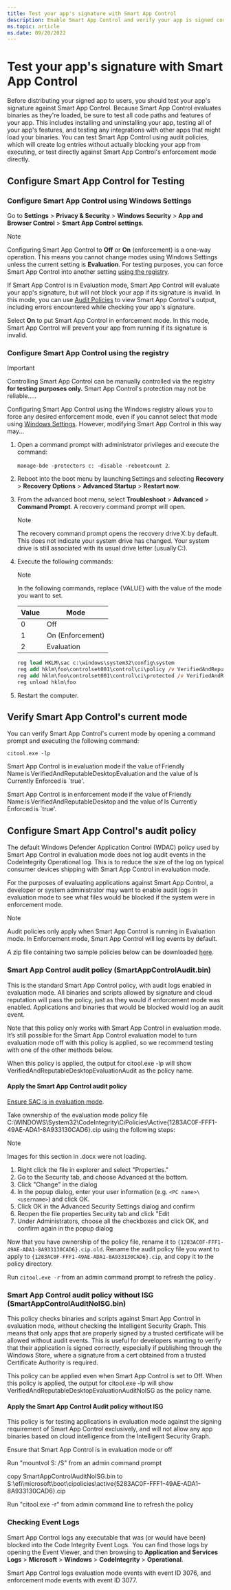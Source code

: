 ```yaml
---
title: Test your app's signature with Smart App Control
description: Enable Smart App Control and verify your app is signed correctly
ms.topic: article
ms.date: 09/20/2022
---
```


# Test your app's signature with Smart App Control

Before distributing your signed app to users, you should test your app's signature against Smart App Control. Because Smart App Control evaluates  binaries as they're loaded, be sure to test all code paths and features of your app. This includes installing and uninstalling your app, testing all of your app's features, and testing any integrations with other apps that might load your binaries. You can test Smart App Control using audit policies, which will create log entries without actually blocking your app from executing, or test directly against Smart App Control's enforcement mode directly.

## Configure Smart App Control for Testing

### Configure Smart App Control using Windows Settings

Go to **Settings** > **Privacy & Security** > **Windows Security** > **App and Browser Control** > **Smart App Control settings**.

> [!NOTE]
> Configuring Smart App Control to **Off** or **On** (enforcement) is a one-way operation. This means you cannot change modes using Windows Settings unless the current setting is **Evaluation**. For testing purposes, you can force Smart App Control into another setting [using the registry](#configure-smart-app-control-using-the-registry).

If Smart App Control is in Evaluation mode, Smart App Control will evaluate your app's signature, but will not block your app if its signature is invalid. In this mode, you can use [Audit Policies](#audit-policies) to view Smart App Control's output, including errors encountered while checking your app's signature.

Select **On** to put Smart App Control in enforcement mode. In this mode, Smart App Control will prevent your app from running if its signature is invalid.

### Configure Smart App Control using the registry

> [!IMPORTANT]
> Controlling Smart App Control can be manually controlled via the registry **for testing purposes only.** Smart App Control's protection may not be reliable.....

Configuring Smart App Control using the Windows registry allows you to force any desired enforcement mode, even if you cannot select that mode using [Windows Settings](#configure-smart-app-control-using-windows-settings). However, modifying Smart App Control in this way may...

1. Open a command prompt with administrator privileges and execute the command:

    `manage-bde -protectors c: -disable -rebootcount 2`.

2. Reboot into the boot menu by launching Settings and selecting **Recovery** > **Recovery Options** > **Advanced Startup** > **Restart now**.

3. From the advanced boot menu, select **Troubleshoot** > **Advanced** > **Command Prompt**. A recovery command prompt will open.

    > [!NOTE]
    > The recovery command prompt opens the recovery drive X: by default. This does not indicate your system drive has changed. Your system drive is still associated with its usual drive letter (usually C:).

4. Execute the following commands:

    > [!NOTE]
    > In the following commands, replace {VALUE} with the value of the mode you want to set.
    >
    > | Value | Mode             |
    > |-------|------------------|
    > | 0     | Off              |
    > | 1     | On (Enforcement) |
    > | 2     | Evaluation       |

    ```ps
    reg load HKLM\sac c:\windows\system32\config\system
    reg add hklm\foo\controlset001\control\ci\policy /v VerifiedAndReputablePolicyState /t REG_DWORD /d {VALUE} /f 
    reg add hklm\foo\controlset001\control\ci\protected /v VerifiedAndReputablePolicyStateMinValueSeen /t REG_DWORD /d {VALUE} /f
    reg unload hklm\foo
    ```

5. Restart the computer.

## Verify Smart App Control's current mode

You can verify Smart App Control's current mode by opening a command prompt and executing the following command:

`citool.exe -lp`

Smart App Control is in evaluation mode if the value of Friendly Name is VerifiedAndReputableDesktopEvaluation and the value of Is Currently Enforced is `true'.

Smart App Control is in enforcement mode if the value of Friendly Name is VerifiedAndReputableDesktop and the value of Is Currently Enforced is `true'.

## Configure Smart App Control's audit policy

The default Windows Defender Application Control (WDAC) policy used by Smart App Control in evaluation mode does not log audit events in the CodeIntegrity Operational log. This is to reduce the size of the log on typical consumer devices shipping with Smart App Control in evaluation mode.

For the purposes of evaluating applications against Smart App Control, a developer or system administrator may want to enable audit logs in evaluation mode to see what files would be blocked if the system were in enforcement mode.  

> [!NOTE]
> Audit policies only apply when Smart App Control is running in Evaluation mode. In Enforcement mode, Smart App Control will log events by default.

A zip file containing two sample policies below can be downloaded [here](aka.ms/sacauditpolicies).

### Smart App Control audit policy (SmartAppControlAudit.bin)

This is the standard Smart App Control policy, with audit logs enabled in evaluation mode. All binaries and scripts allowed by signature and cloud reputation will pass the policy, just as they would if enforcement mode was enabled. Applications and binaries that would be blocked would log an audit event.

Note that this policy only works with Smart App Control in evaluation mode. It’s still possible for the Smart App Control evaluation model to turn evaluation mode off with this policy is applied, so we recommend testing with one of the other methods below.

When this policy is applied, the output for citool.exe -lp will show VerifiedAndReputableDesktopEvaluationAudit as the policy name.

#### Apply the Smart App Control audit policy

[Ensure SAC is in evaluation mode](#configure-smart-app-control-for-testing).

Take ownership of the evaluation mode policy file C:\WINDOWS\System32\CodeIntegrity\CiPolicies\Active\{1283AC0F-FFF1-49AE-ADA1-8A933130CAD6}.cip using the following steps:  

> [!NOTE]
> Images for this section in .docx were not loading.

1. Right click the file in explorer and select "Properties."
1. Go to the Security tab, and choose Advanced at the bottom.
1. Click "Change" in the dialog  
1. In the popup dialog, enter your user information (e.g. `<PC name>\<username>`) and click OK.
1. Click OK in the Advanced Security Settings dialog and confirm  
1. Reopen the file properties Security tab and click "Edit  
1. Under Administrators, choose all the checkboxes and click OK, and confirm again in the popup dialog  

Now that you have ownership of the policy file, rename it to `{1283AC0F-FFF1-49AE-ADA1-8A933130CAD6}.cip.old`.  Rename the audit policy file you want to apply to `{1283AC0F-FFF1-49AE-ADA1-8A933130CAD6}.cip`, and copy it to the policy directory.

Run `citool.exe -r` from an admin command prompt to refresh the policy .

### Smart App Control audit policy without ISG (SmartAppControlAuditNoISG.bin)

This policy checks binaries and scripts against Smart App Control in evaluation mode, without checking the Intelligent Security Graph. This means that only apps that are properly signed by a trusted certificate will be allowed without audit events. This is useful for developers wanting to verify that their application is signed correctly, especially if publishing through the Windows Store, where a signature from a cert obtained from a trusted Certificate Authority is required.

This policy can be applied even when Smart App Control is set to Off. When this policy is applied, the output for citool.exe -lp will show VerifiedAndReputableDesktopEvaluationAuditNoISG as the policy name.

#### Apply the Smart App Control Audit policy without ISG  

This policy is for testing applications in evaluation mode against the signing requirement of Smart App Control exclusively, and will not allow any app binaries based on cloud intelligence from the Intelligent Security Graph. 

Ensure that Smart App Control is in evaluation mode or off  

Run "mountvol S: /S" from an admin command prompt  

copy SmartAppControlAuditNoISG.bin to S:\efi\microsoft\boot\cipolicies\active\{5283AC0F-FFF1-49AE-ADA1-8A933130CAD6}.cip  

Run "citool.exe -r" from admin command line to refresh the policy  

### Checking Event Logs  

Smart App Control logs any executable that was (or would have been) blocked into the Code Integrity Event Logs.  You can find those logs by opening the Event Viewer, and then browsing to **Application and Services Logs** > **Microsoft** > **Windows** > **CodeIntegrity** > **Operational**.  

Smart App Control logs evaluation mode events with event ID 3076, and enforcement mode events with event ID 3077.
